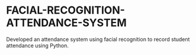 # FACIAL-RECOGNITION-ATTENDANCE-SYSTEM
Developed an attendance system using facial recognition to record student attendance  using Python.
